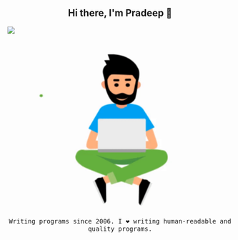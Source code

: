 <h2 align='center'> Hi there, I'm Pradeep 👋</h2>

![](https://komarev.com/ghpvc/?username=pradeepradyumna&style=flat-square)
<p align="center">
    <br><img src="https://github.com/pradeepradyumna/pradeepradyumna/blob/master/deep.gif" width="450px"><br><br>
    <samp>Writing programs since 2006. I ❤️ writing human-readable and quality programs.
    </samp>
    <br>

</p>

